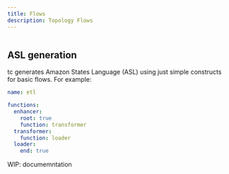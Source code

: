 ```yaml
---
title: Flows
description: Topology Flows
---
```



```admonish info
```

## ASL generation

tc generates Amazon States Language (ASL) using just simple constructs for basic flows. For example:

```yaml
name: etl

functions:
  enhancer:
    root: true
    function: transformer
  transformer:
    function: loader
  loader:
	end: true
```

WIP: documemntation
